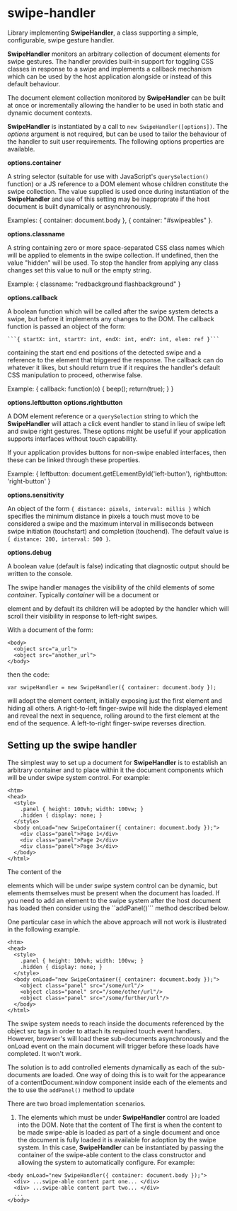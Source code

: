 # swipe-handler

Library implementing __SwipeHandler__, a class supporting a simple, configurable,
swipe gesture handler.

__SwipeHandler__ monitors an arbitrary collection of document elements for swipe
gestures.  The handler provides built-in support for toggling CSS classes in
response to a swipe and implements a callback mechanism which can be used by
the host application alongside or instead of this default behaviour.

The document element collection monitored by __SwipeHandler__ can be built at once
or incrementally allowing the handler to be used in both static and dynamic document
contexts.

__SwipeHandler__ is instantiated by a call to ```new SwipeHandler([options])```.
The _options_ argument is not required, but can be used to tailor the behaviour of
the handler to suit user requirements.  The following options properties are available.

__options.container__

A string selector (suitable for use with JavaScript's ```querySelection()``` function)
or a JS reference to a DOM element whose children constitute the swipe collection.  The
value supplied is used once during instantiation of the __SwipeHandler__ and use of this
setting may be inapproprate if the host document is built dynamically or asynchronously.

Examples: { container: document.body }, { container: "#swipeables" }.

__options.classname__

A string containing zero or more space-separated CSS class names which will be applied
to elements in the swipe collection.  If undefined, then the value "hidden" will be used.
To stop the handler from applying any class changes set this value to null or the empty
string.

Example: { classname: "redbackground flashbackground" }

__options.callback__

A boolean function which will be called after the swipe system detects a swipe, but before
it implements any changes to the DOM.  The callback function is passed an object of the form:

    ```{ startX: int, startY: int, endX: int, endY: int, elem: ref }```
    
containing the start end end positions of the detected swipe and a reference to the element
that triggered the response.  The callback can do whatever it likes, but should return true
if it requires the handler's default CSS manipulation to proceed, otherwise false.

Example: { callback: function(o) { beep(); return(true); } }

__options.leftbutton__
__options.rightbutton__

A DOM element reference or a ```querySelection``` string to which the __SwipeHandler__ will
attach a click event handler to stand in lieu of swipe left and swipe right gestures.  These
options might be useful if your application supports interfaces without touch capability.

If your application provides buttons for non-swipe enabled interfaces, then these can be
linked through these properties.

Example: { leftbutton: document.getELementById('left-button'), rightbutton: 'right-button' }

__options.sensitivity__

An object of the form ```{ distance: pixels, interval: millis }``` which specifies the minimum
distance in pixels a touch must move to be considered a swipe and the maximum interval in
milliseconds between swipe initiation (touchstart) and completion (touchend).  The default value
is ```{ distance: 200, interval: 500 }```.

__options.debug__

A boolean value (default is false) indicating that diagnostic output should be written to
the console.



The swipe handler manages the visibility of the child elements of some _container_.
Typically _container_ will be a document <body> or <div> element and by default
its children will be adopted by the handler which will scroll their visibility in
response to left-right swipes.
  
With a document of the form:
```
<body>
  <object src="a_url">
  <object src="another_url">
</body>
```
then the code:
```
var swipeHandler = new SwipeHandler({ container: document.body });
```
will adopt the <object> element content, initially exposing just the first element
and hiding all others.  A right-to-left finger-swipe will hide the displayed element
and reveal the next in sequence, rolling around to the first element at the end of
the sequence.  A left-to-right finger-swipe reverses direction.
  
## Setting up the swipe handler

The simplest way to set up a document for __SwipeHandler__ is to establish an arbitrary
container and to place within it the document components which will be under swipe system
control.  For example:
```
<htm>
<head>
  <style>
    .panel { height: 100vh; width: 100vw; }
    .hidden { display: none; }
  </style>
  <body onLoad="new SwipeContainer({ container: document.body });">
    <div class="panel">Page 1</div>
    <div class="panel">Page 2</div>
    <div class="panel">Page 3</div>
  </body>
</html>
```
The content of the <div> elements which will be under swipe system control can be
dynamic, but <div> elements themselves must be present when the document has loaded.
If you need to add an element to the swipe system after the host document has loaded
then consider using the ``addPanel()``` method described below.
    
One particular case in which the above approach will not work is illustrated in the
following example.
```
<htm>
<head>
  <style>
    .panel { height: 100vh; width: 100vw; }
    .hidden { display: none; }
  </style>
  <body onLoad="new SwipeContainer({ container: document.body });">
    <object class="panel" src="/some/url"/>
    <object class="panel" src="/some/other/url"/>
    <object class="panel" src="/some/further/url"/>
  </body>
</html>
```
The swipe system needs to reach inside the documents referenced by the object src tags
in order to attach its required touch event handlers.  However, browser's will load
these sub-documents asynchronously and the onLoad event on the main document will trigger
before these loads have completed.  It won't work.

The solution is to add controlled elements dynamically as each of the sub-documents are
loaded.  One way of doing this is to wait for the appearance of a contentDocument.window
component inside each of the <object> elements and the to use the ```addPanel()``` method
to update 

There are two broad implementation scenarios.

1. The elements which must be under __SwipeHandler__ control are loaded into the DOM.
   Note that the content of The first is when the content to be made swipe-able is loaded as part of a single
document and once the document is fully loaded it is available for adoption by the
swipe system.  In this case, __SwipeHandler__ can be instantiated by passing the
container of the swipe-able content to the class constructor and allowing the
system to automatically configure.  For example:
```
<body onLoad="new SwipeHandler({ container: document.body });">
  <div> ...swipe-able content part one... </div>
  <div> ...swipe-able content part two... </div>
  ...
</body>
```



